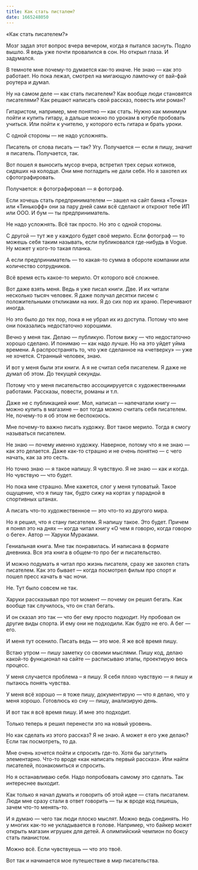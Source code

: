 ```yaml
---
title: Как стать писталем?
date: 1665248050
---
```

«Как стать писателем?»

Мозг задал этот вопрос вчера вечером, когда я пытался заснуть. Подло вышло. Я ведь уже почти провалился в сон. Но открыл глаза. И задумался.

В темноте мне почему-то думается как-то иначе. Не знаю — как это работает. Но пока лежал, смотрел на мигающую лампочку от вай-фай роутера и думал.

Ну на самом деле — как стать писателем? Как вообще люди становятся писателями? Как решают написать свой рассказ, повесть или роман?

Гитаристом, например, мне понятно — как стать. Нужно как минимум пойти и купить гитару, а дальше можно по урокам в ютубе пробовать учиться. Или пойти к учителю, у которого есть гитара и брать уроки.

С одной стороны — не надо усложнять. 

Писатель от слова писать — так? Угу.
Получается — если я пишу, значит я писатель. 
Получается, так.

Вот пошел я выносить мусор вчера, встретил трех серых котиков, сидяших на колодце. Они мне погладить не дали себя. Но я захотел их сфотографировать. 

Получается: я фотографировал — я фотограф.

Если хочешь стать предпринимателем — зашел на сайт банка «Точка» или «Тинькофф» они за пару дней сами всё сделают и откроют тебе ИП или ООО. И бум — ты предприниматель.

Не надо усложнять. Всё так просто. Но это с одной стороны.

С другой — тут же у каждого будет своё мерило. Если фотограф — то можешь себя таким называть, если публиковался где-нибудь в Vogue. Ну может у кого-то такая планка.

А если предприниматель — то какая-то сумма в обороте компании или количество сотрудников.

Всё время есть какое-то мерило. От которого всё сложнее.

Вот даже взять меня. Ведь я уже писал книги. Две. И их читали несколько тысяч человек. Я даже получал десятки писем с положительными откликами на них. Я до сих пор их храню. Перечивают иногда. 

Но это было до тех пор, пока я не убрал их из доступа. Потому что мне они показались недостаточно хорошими. 

Вечно у меня так. Делаю — публикую. Потом вижу — что недостаточно хорошо сделано. И понимаю — как надо лучше. Но на это уйдет уйма времени. А распространять то, что уже сделанное на «четверку» — уже не хочется. Странный человек, знаю.

И вот у меня были эти книги. А я не считал себя писателем. Я даже не думал об этом. До текущей секунды.

Потому что у меня писательство ассоциирууется с художественными работами. Рассказы, повести, романы и т.п.

Даже не с публикацией книг. Мол, написал — напечатали книгу — можно купить в магазине — вот тогда можно считать себя писателем. Не, почему-то я об этом не беспокоюсь.

Мне почему-то важно писать художку. Вот такое мерило. Тогда я смогу называться писателем.

Не знаю — почему именно художку. Наверное, потому что я не знаю — как это делается. Даже как-то страшно и не очень понятно — с чего начать, как за это сесть.

Но точно знаю — я такое напишу. Я чувствую. Я не знаю — как и когда. Но чувствую — что будет.

Но пока мне страшно. Мне кажется, слог у меня туповатый. Такое ощущение, что я пишу так, будто сижу на кортах у парадной в спортивных штанах.

А писать что-то художественное — это что-то из другого мира.

Но я решил, что я стану писателем. Я напишу такое. Это будет. Причем я понял это на днях — когда читал книгу «О чем я говорю, когда говорю о беге». Автор — Харуки Мураками.

Гениальная книга. Мне так понравилась. И написана в формате дневника. Вся эта книга в общем-то про бег и писательство.

И можно подумать я читал про жизнь писателя, сразу же захотел стать писателем. Как это бывает — когда посмотрел фильм про спорт и пошел пресс качать в час ночи.

Не. Тут было совсем не так.

Харуки рассказывал про тот момент — почему он решил бегать. Как вообще так случилось, что он стал бегать. 

И он сказал это так — что бег ему просто подходит. Ну пробовал он другие виды спорта. И ему они не подходили. Как будто не его. А бег — его.

И меня тут осенило. Писать ведь — это мое. Я же всё время пишу. 

Встаю утром — пишу заметку со своими мыслями. 
Пишу код, делаю какой-то функционал на сайте — расписываю этапы, проектирую весь процесс. 

У меня случается проблема – я пишу. Я себя плохо чувствую — я пишу и пытаюсь понять чувства.

У меня всё хорошо — я тоже пишу, документирую — что я делаю, что у меня хорошо. Готовлюсь ко сну — пишу, анализирую день.

И вот так я всё время пишу. И мне это подходит.

Только теперь я решил перенести это на новый уровень.

Но как сделать из этого рассказ? Я не знаю. А может я его уже делаю? Если так посмотреть, то да.

Мне очень хочется пойти и спросить где-то. Хотя бы загуглить элементарно. Что-то вроде «как написать первый рассказ». Или найти писателей, познакомиться и спросить.

Но я останавливаю себя. Надо попробовать самому это сделать. Так интереснее выходит.

Как только я начал думать и говорить об этой идее — стать писаталем. Люди мне сразу стали в ответ говорить — ты ж вроде код пишешь, зачем что-то менять-то.

И я думаю — чего так люди плоско мыслят. Можно ведь соединять. Но у многих как-то не укладывается в голове. Например, что байкер может открыть магазин игрушек для детей. А олимпийский чемпион по боксу стать пианистом.

Можно всё. Если чувствуешь — что это твоё.

Вот так и начинается мое путешествие в мир писательства.
